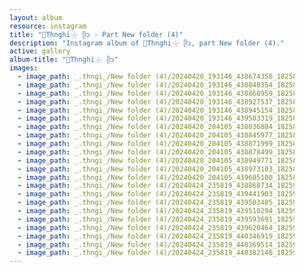 ```yaml
---
layout: album
resource: instagram
title: "🐚Thnghi𓇼 ᥫ᭡ - Part New folder (4)"
description: "Instagram album of 🐚Thnghi𓇼 ᥫ᭡, part New folder (4)."
active: gallery
album-title: "🐚Thnghi𓇼 ᥫ᭡"
images:
  - image_path: _.thngi_/New folder (4)/20240420_193146_438674358_18258968797233157_7951052426845307951_n.jpg
  - image_path: _.thngi_/New folder (4)/20240420_193146_438848354_18258968845233157_8319970860004197964_n.jpg
  - image_path: _.thngi_/New folder (4)/20240420_193146_438868959_18258968824233157_13572898639895152_n.jpg
  - image_path: _.thngi_/New folder (4)/20240420_193146_438927537_18258968815233157_6694678234623260785_n.jpg
  - image_path: _.thngi_/New folder (4)/20240420_193146_438945154_18258968833233157_7484365139744224650_n.jpg
  - image_path: _.thngi_/New folder (4)/20240420_193146_439503319_18258968806233157_5585160785673346511_n.jpg
  - image_path: _.thngi_/New folder (4)/20240420_204105_438036884_18258975754233157_4848571956229210426_n.jpg
  - image_path: _.thngi_/New folder (4)/20240420_204105_438845977_18258975799233157_6983749654532633109_n.jpg
  - image_path: _.thngi_/New folder (4)/20240420_204105_438871999_18258975733233157_7167829945134119696_n.jpg
  - image_path: _.thngi_/New folder (4)/20240420_204105_438878499_18258975772233157_541093042698925073_n.jpg
  - image_path: _.thngi_/New folder (4)/20240420_204105_438949771_18258975796233157_4459239135864850667_n.jpg
  - image_path: _.thngi_/New folder (4)/20240420_204105_438973103_18258975769233157_458487107394188135_n.jpg
  - image_path: _.thngi_/New folder (4)/20240420_204105_439605100_18258975781233157_4149649278818387711_n.jpg
  - image_path: _.thngi_/New folder (4)/20240424_235819_438868734_18259454194233157_5351705609534501103_n.jpg
  - image_path: _.thngi_/New folder (4)/20240424_235819_439441903_18259454206233157_1663479683292613912_n.jpg
  - image_path: _.thngi_/New folder (4)/20240424_235819_439503405_18259454239233157_7161419673843975057_n.jpg
  - image_path: _.thngi_/New folder (4)/20240424_235819_439510294_18259454167233157_1563677787489051738_n.jpg
  - image_path: _.thngi_/New folder (4)/20240424_235819_439593691_18259454257233157_3538196913177219943_n.jpg
  - image_path: _.thngi_/New folder (4)/20240424_235819_439620464_18259454221233157_2548650693096927592_n.jpg
  - image_path: _.thngi_/New folder (4)/20240424_235819_440346919_18259454248233157_6670414256688906886_n.jpg
  - image_path: _.thngi_/New folder (4)/20240424_235819_440369514_18259454185233157_7682259395628820141_n.jpg
  - image_path: _.thngi_/New folder (4)/20240424_235819_440382148_18259454230233157_335000267626300634_n.jpg
---
```


